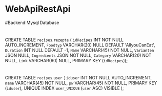 # WebApiRestApi
#Backend Mysql Database
#
#
#
CREATE TABLE `recipes`.`rezepte` (
  `idRecipes` INT NOT NULL AUTO_INCREMENT,
  `Foodtyp` VARCHAR(20) NULL DEFAULT 'AllyouCanEat',
  `Duration` INT NULL DEFAULT -1,
  `Name` VARCHAR(45) NOT NULL,
  `Varianten` JSON NULL,
  `Ingredients` JSON NOT NULL,
  `Category` VARCHAR(20) NOT NULL,
  `Link` VARCHAR(60) NULL,
  PRIMARY KEY (`idRecipes`));
  #
  #
  #
  CREATE TABLE `recipes`.`user` (
  `iduser` INT NOT NULL AUTO_INCREMENT,
  `name` VARCHAR(45) NOT NULL,
  `pw` VARCHAR(45) NOT NULL,
  PRIMARY KEY (`iduser`),
  UNIQUE INDEX `user_UNIQUE` (`user` ASC) VISIBLE
  );
#
#
#
